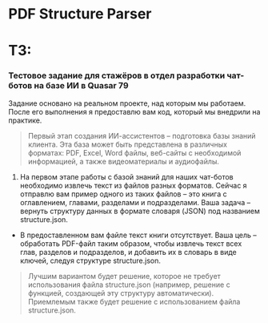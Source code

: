 # PDF Structure Parser

# ТЗ:

### Тестовое задание для стажёров в отдел разработки чат-ботов на базе ИИ в Quasar 79

Задание основано на реальном проекте, над которым мы работаем. После его выполнения я предоставлю вам код, который мы внедрили на практике.

> Первый этап создания ИИ-ассистентов – подготовка базы знаний клиента. Эта база может быть представлена в различных форматах: PDF, Excel, Word файлы, веб-сайты с необходимой информацией, а также видеоматериалы и аудиофайлы.

1. На первом этапе работы с базой знаний для наших чат-ботов необходимо извлечь текст из файлов разных форматов. Сейчас я отправлю вам пример одного из таких файлов – это книга с оглавлением, главами, разделами и подразделами. Ваша задача – вернуть структуру данных в формате словаря (JSON) под названием structure.json.

- В предоставленном вам файле текст книги отсутствует. Ваша цель – обработать PDF-файл таким образом, чтобы извлечь текст всех глав, разделов и подразделов, и добавить их в словарь в виде ключей, следуя структуре structure.json.

> Лучшим вариантом будет решение, которое не требует использования файла structure.json (например, решение с функцией, создающей эту структуру автоматически). Приемлемым также будет решение с использованием файла structure.json.

